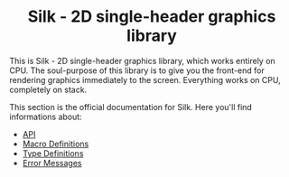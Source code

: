 <div align="center">

# Silk - 2D single-header graphics library

</div>

This is Silk - 2D single-header graphics library, which works entirely on CPU.
The soul-purpose of this library is to give you the front-end for rendering graphics immediately to the screen. Everything works on CPU, completely on stack. 

This section is the official documentation for Silk. Here you'll find informations about:
- [API](README-API.md)
- [Macro Definitions](README-MacroDefinitions.md)
- [Type Definitions](README-TypeDefinitions.md)
- [Error Messages](README-Errors.md)